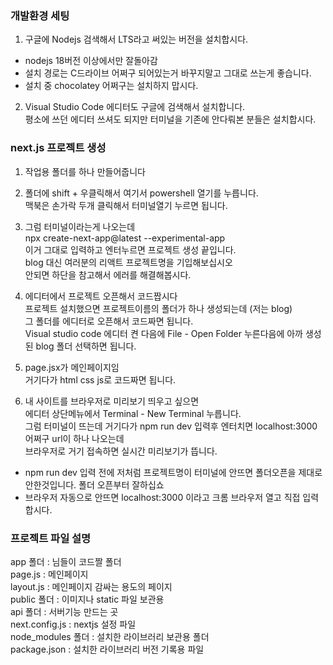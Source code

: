 ### 개발환경 세팅

1. 구글에 Nodejs 검색해서 LTS라고 써있는 버전을 설치합시다. 
- nodejs 18버전 이상에서만 잘돌아감
- 설치 경로는 C드라이브 어쩌구 되어있는거 바꾸지말고 그대로 쓰는게 좋습니다.
- 설치 중 chocolatey 어쩌구는 설치하지 맙시다. 

2. Visual Studio Code 에디터도 구글에 검색해서 설치합니다.<br>
평소에 쓰던 에디터 쓰셔도 되지만 터미널을 기존에 안다뤄본 분들은 설치합시다.


### next.js 프로젝트 생성

1. 작업용 폴더를 하나 만들어줍니다

2. 폴더에 shift + 우클릭해서 여기서 powershell 열기를 누릅니다.<br>
맥북은 손가락 두개 클릭해서 터미널열기 누르면 됩니다. 

3. 그럼 터미널이라는게 나오는데 <br>
npx create-next-app@latest --experimental-app<br>
이거 그대로 입력하고 엔터누르면 프로젝트 생성 끝입니다.<br>
blog 대신 여러분의 리액트 프로젝트명을 기입해보십시오 <br>
안되면 하단을 참고해서 에러를 해결해봅시다. 

4. 에디터에서 프로젝트 오픈해서 코드짭시다   <br>
프로젝트 설치했으면 프로젝트이름의 폴더가 하나 생성되는데 (저는 blog)<br>
그 폴더를 에디터로 오픈해서 코드짜면 됩니다.  <br>
Visual studio code 에디터 켠 다음에 File - Open Folder 누른다음에 아까 생성된 blog 폴더 선택하면 됩니다.

5. page.jsx가 메인페이지임<br>
거기다가 html css js로 코드짜면 됩니다. 

6. 내 사이트를 브라우저로 미리보기 띄우고 싶으면 <br>
에디터 상단메뉴에서 Terminal - New Terminal 누릅니다. <br>
그럼 터미널이 뜨는데 거기다가 npm run dev 입력후 엔터치면 localhost:3000 어쩌구 url이 하나 나오는데<br>
브라우저로 거기 접속하면 실시간 미리보기가 뜹니다. <br>
- npm run dev 입력 전에 저처럼 프로젝트명이 터미널에 안뜨면 폴더오픈을 제대로 안한것입니다. 폴더 오픈부터 잘하십쇼<br>
- 브라우저 자동으로 안뜨면 localhost:3000 이라고 크롬 브라우저 열고 직접 입력합시다. 

### 프로젝트 파일 설명

app 폴더 : 님들이 코드짤 폴더 <br>
page.js : 메인페이지 <br>
layout.js : 메인페이지 감싸는 용도의 페이지 <br>
public 폴더 : 이미지나 static 파일 보관용 <br>
api 폴더 : 서버기능 만드는 곳 <br>
next.config.js : nextjs 설정 파일 <br>
node_modules 폴더 : 설치한 라이브러리 보관용 폴더 <br>
package.json : 설치한 라이브러리 버전 기록용 파일<br>
